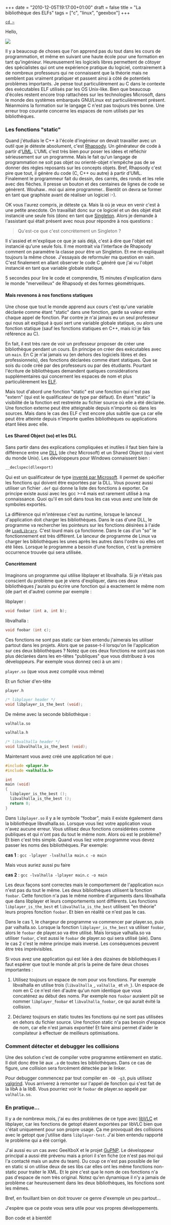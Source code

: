 +++
date = "2010-12-05T19:17:00+01:00"
draft = false
title = "La bibliothèque des ELFs"
tags = ["c", "linux", "geexbox"]
+++

<!--more-->

[`cd ~`](/)

Hello,

![](/img/gccegg.png)

Il y a beaucoup de choses que l'on apprend pas du tout dans les cours de
programmation, et même en suivant une haute école pour une formation en tant
qu'ingénieur. Heureusement les logiciels libres permettent de côtoyer des
spécialistes qui ont une expérience pratique du logiciel, contrairement à de
nombreux professeurs qui ne connaissent que la théorie mais ne semblent pas
vraiment pratiquer et passent ainsi à côté de potentiels problèmes importants.
Je pense tout particulièrement au C dans le contexte des exécutables ELF
utilisés par les OS Unix-like. Bien que beaucoup d'écoles restent encore trop
rattachées sur les technologies Microsoft, dans le monde des systèmes embarqués
GNU/Linux est particulièrement présent. Néanmoins la formation sur le langage C
n'est pas toujours très bonne. Une erreur trop courante concerne les espaces de
nom utilisés par les bibliothèques.

### Les fonctions "static"

Quand j'étudiais le C++ à l'école d'ingénieur on devait travailler avec un outil
que je déteste absolument, c'est
[Rhapsody](http://en.wikipedia.org/wiki/IBM_Rational_Rhapsody). Un générateur de
code à partir d'[UML](http://en.wikipedia.org/wiki/Unified_Modeling_Language).
L'UML c'est très bien pour poser les idées et réfléchir sérieusement sur un
programme. Mais le fait qu'un langage de programmation ne soit pas objet ou
orienté-objet n'empêche pas de se donner des règles reposants sur les concepts
objets. Bref, Rhapsody c'est pire que tout, il génère du code (C, C++ ou autre)
à partir d'UML. Finalement le programmeur fait du dessin, des carrés, des ronds
et les relie avec des flèches. Il presse un bouton et des centaines de lignes de
code se génèrent. Wouhaw.. moi qui aime programmer.. Bientôt on devra se former
en tant que graphiste avant de réaliser un logiciel :-).

OK vous l'aurez compris, je déteste ça. Mais là où je veux en venir c'est à une
petite anecdote. On travaillait donc sur ce logiciel et un des objet était
instancié une seule fois (donc en tant que
[Singleton](http://en.wikipedia.org/wiki/Singleton_pattern). Alors je demande à
l'assistant qui était présent avec nous pour répondre à nos questions :

> Qu'est-ce que c'est concrètement un Singleton ?

Il s'assied et m'explique ce que je sais déjà, c'est à dire que l'objet est
instancié qu'une seule fois. Il me montrait via l'interface de Rhapsody comment
on paramètre la classe pour être un Singleton. Et me ré-expliquait toujours la
même chose. J'essayais de reformuler ma question en vain. C'est finalement en
allant observer le code C généré que j'ai vu l'objet instancié en tant que
variable globale statique.

5 secondes pour lire le code et comprendre, 15 minutes d'explication dans le
monde "merveilleux" de Rhapsody et des formes géométriques.

#### Mais revenons à nos fonctions statiques

Une chose que tout le monde apprend aux cours c'est qu'une variable déclarée
comme étant "static" dans une fonction, garde sa valeur entre chaque appel de
fonction. Par contre je n'ai jamais eu un seul professeur qui nous ait expliqué
à quoi sert une variable globale statique, ou alors une fonction statique (sauf
les fonctions statiques en C++, mais ici je fais référence au C).

En fait, il est très rare de voir un professeur proposer de créer une
bibliothèque pendant un cours. En principe on créer des exécutables avec un
`main`. En C je n'ai jamais vu (en dehors des logiciels libres et des
professionnels), des fonctions déclarées comme étant statiques. Que se sois du
code créé par des professeurs ou par des étudiants. Pourtant l'écriture de
bibliothèques demandent quelques considérations supplémentaires qui concernent
les espaces de nom et plus particulièrement les
[ELF](http://en.wikipedia.org/wiki/Executable_and_Linkable_Format).

Mais tout d'abord une fonction "static" est une fonction qui n'est pas "extern"
(qui est le qualificateur de type par défaut). En étant "static" la visibilité
de la fonction est restreinte au fichier source où elle a été déclarée. Une
fonction externe peut être atteignable depuis n'importe où dans les sources.
Mais dans le cas des ELF c'est encore plus subtile que ça car elle peut être
atteinte depuis n'importe quelles bibliothèques ou applications étant liées avec
elle.

#### Les Shared Object (so) et les DLL

Sans partir dans des explications compliquées et inutiles il faut bien faire la
différence entre une [DLL](http://en.wikipedia.org/wiki/Dynamic-link_library)
(de chez Microsoft) et un Shared Object (qui vient du monde Unix). Les
développeurs pour Windows connaissent bien :

```cpp
__declspec(dllexport)
```

Qui est un qualificateur de type
[inventé par Microsoft](http://msdn.microsoft.com/en-us/library/3y1sfaz2.aspx).
Il permet de spécifier les fonctions qui doivent être exportées par la DLL. Vous
pouvez aussi utiliser un fichier `.def` qui donne la liste des fonctions à
exporter. Ce principe existe aussi avec les gcc >=4 mais est rarement utilisé à
ma connaissance. Quoi qu'il en soit dans tous les cas vous avez une liste de
symboles exportés.

La différence qui m'intéresse c'est au runtime, lorsque le lanceur d'application
doit charger les bibliothèques. Dans le cas d'une DLL, le programme va
rechercher les pointeurs sur les fonctions désirées à l'aide de
[`LoadLibrary`](http://msdn.microsoft.com/en-us/library/ms684175.aspx). C'est
lourd mais ça fonctionne. Dans le cas d'un "so" le fonctionnement est très
différent. Le lanceur de programme de Linux va charger les bibliothèques les
unes après les autres dans l'ordre où elles ont été liées. Lorsque le programme
a besoin d'une fonction, c'est la première occurrence trouvée qui sera utilisée.

#### Concrètement

Imaginons un programme qui utilise libplayer et libvalhalla. Si je n'étais pas
conscient du problème que je viens d'expliquer, dans ces deux bibliothèques
j'aurais pu écrire une fonction qui a exactement le même nom (de part et
d'autre) comme par exemple :

libplayer :

```cpp
void foobar (int a, int b);
```

libvalhalla :

```cpp
void foobar (int c);
```

Ces fonctions ne sont pas static car bien entendu j'aimerais les utiliser
partout dans les projets. Alors que se passe-t-il lorsqu'on lie l'application
sur ces deux bibliothèques ? Notez que ces deux fonctions ne sont pas non plus
déclarées dans les en-têtes "publiques" que vous distribuez à vos développeurs.
Par exemple vous donnez ceci à un ami :

`player.so` (que vous avez compilé vous même)

Et un fichier d'en-tête

```c
player.h

/* libplayer header */
void libplayer_is_the_best (void);
```

De même avec la seconde bibliothèque :

`valhalla.so`

```c
valhalla.h

/* libvalhalla header */
void libvalhalla_is_the_best (void);
```

Maintenant vous avez créé une application tel que :

```c
#include <player.h>
#include <valhalla.h>

int
main (void)
{
  libplayer_is_the_best ();
  libvalhalla_is_the_best ();
  return 0;
}
```

Dans `libplayer.so` il y a le symbole "foobar", mais il existe également dans la
bibliothèque libvalhalla.so. Lorsque vous liez votre application vous n'avez
aucune erreur. Vous utilisez deux fonctions considérées comme publiques et qui
n'ont pas du tout le même nom. Alors où est le problème? Et bien c'est très
simple. Quand vous liez votre programme vous devez passer les noms des
bibliothèques. Par exemple:

**cas 1** : `gcc -lplayer -lvalhalla main.c -o main`

Mais vous auriez aussi pu faire

**cas 2** : `gcc -lvalhalla -lplayer main.c -o main`

Les deux façons sont correctes mais le comportement de l'application `main`
n'est pas du tout le même. Les deux bibliothèques utilisent la fonction
`foobar`. Cette fonction n'a pas le même nombre d'arguments dans libvalhalla que
dans libplayer et leurs comportements sont différents. Les fonctions
`libplayer_is_the_best` et `libvalhalla_is_the_best` utilisent "en théorie"
leurs propres fonction `foobar`. Et bien en réalité ce n'est pas le cas.

Dans le cas 1, le chargeur de programme va commencer par player.so, puis par
valhalla.so. Lorsque la fonction `libplayer_is_the_best` va utiliser `foobar`,
alors le `foobar` de player.so va être utilisé. Mais lorsque valhalla.so va
utiliser `foobar`, c'est aussi le `foobar` de player.so qui sera utilisé (aïe).
Dans le cas 2 c'est le même principe mais inversé. Les conséquences peuvent être
très imprévisibles.

Si vous avez une application qui est liée à des dizaines de bibliothèques il
faut espérer que tout le monde ait pris la peine de faire deux choses
importantes :

1. Utilisez toujours un espace de nom pour vos fonctions. Par exemple
   libvalhalla en utilise trois (`libvalhalla_`, `valhalla_` et `vh_`). Un
   espace de nom en C ce n'est rien d'autre qu'un nom identique que vous
   concaténez au début des noms. Par exemple nos `foobar` auraient pût se nommer
   `libplayer_foobar` et `libvalhalla_foobar`, ce qui aurait évité la collision.

2. Déclarez toujours en static toutes les fonctions qui ne sont pas utilisées en
   dehors du fichier source. Une fonction static n'a pas besoin d'espace de nom,
   car elle n'est jamais exportée! Et faire ainsi permet d'aider le compilateur
   à effectuer de meilleurs optimisations.

### Comment détecter et debugger les collisions

Une des solution c'est de compiler votre programme entièrement en static. Il
doit donc être lié aux `.a` de toutes les bibliothèques. Dans ce cas de figure,
une collision sera forcément détectée par le linker.

Pour debugger commencez par tout compiler en `-O0 -g3`, puis utilisez
[valgrind](http://en.wikipedia.org/wiki/Valgrind). Vous arriverez à remonter sur
l'appel de fonction qui s'est fait de la libA à la libB. Vous pourriez voir le
`foobar` de player.so appelé par `valhalla.so`.

### En pratique...

Il y a de nombreux mois, j'ai eu des problèmes de ce type avec
[libVLC](http://wiki.videolan.org/Libvlc) et libplayer, car les fonctions de
getopt étaient exportées par libVLC bien que c'était uniquement pour son propre
usage. Ça me provoquait des collisions avec le getopt que j'utilise dans
`libplayer-test`. J'ai bien entendu rapporté le problème qui a été corrigé.

J'ai aussi eu un cas avec GeeXboX et le projet [GuPNP](http://gupnp.org). Le
développeur principal a aussi été prévenu mais a priori il s'en fiche (ce n'est
pas moi qui l'a contacté mais un autre du team). Du coup ce n'est pas possible
de lier en static si on utilise deux de ses libs car elles ont les même
fonctions non-static pour traiter le XML. Et le pire c'est que le nom de ces
fonctions n'a pas d'espace de nom très original. Notez qu'en dynamique il n'y a
jamais de problème car heureusement dans les deux bibliothèques, les fonctions
sont les mêmes.

Bref, en fouillant bien on doit trouver ce genre d'exemple un peu partout...

J'espère que ce poste vous sera utile pour vos propres développements.

Bon code et à bientôt!

